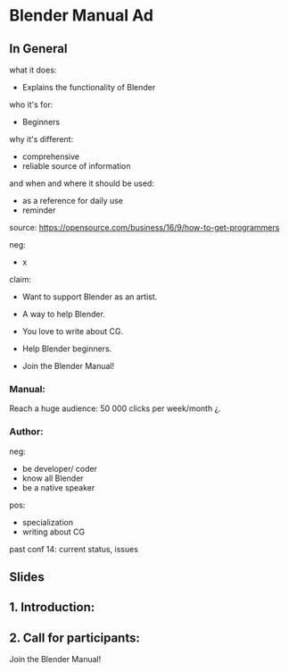 # Blender Manual Ad

## In General

what it does:

- Explains the functionality of Blender

who it's for:

- Beginners

why it's different:

- comprehensive
- reliable source of information

and when and where it should be used:

- as a reference for daily use
- reminder

source: https://opensource.com/business/16/9/how-to-get-programmers

neg:

- x

claim:

- Want to support Blender as an artist.
- A way to help Blender.
- You love to write about CG.

- Help Blender beginners.
- Join the Blender Manual!


### Manual:

Reach a huge audience: 50 000 clicks per week/month ¿.


### Author:

neg:

- be developer/ coder
- know all Blender
- be a native speaker

pos:

- specialization
- writing about CG

past conf 14: current status, issues

## Slides

## 1. Introduction:

## 2. Call for participants:

Join the Blender Manual!

